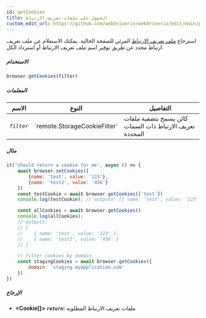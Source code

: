 ```yaml
---
id: getCookies
title: الحصول على ملفات تعريف الارتباط
custom_edit_url: https://github.com/webdriverio/webdriverio/edit/main/packages/webdriverio/src/commands/browser/getCookies.ts
---
```


استرجاع [ملف تعريف الارتباط](https://w3c.github.io/webdriver/webdriver-spec.html#cookies)
المرئي للصفحة الحالية. يمكنك الاستعلام عن ملف تعريف ارتباط محدد عن طريق توفير اسم ملف تعريف الارتباط أو
استرداد الكل.

##### الاستخدام

```js
browser.getCookies(filter)
```

##### المعلمات

<table>
  <thead>
    <tr>
      <th>الاسم</th><th>النوع</th><th>التفاصيل</th>
    </tr>
  </thead>
  <tbody>
    <tr>
      <td><code><var>filter</var></code></td>
      <td>`remote.StorageCookieFilter`</td>
      <td>كائن يسمح بتصفية ملفات تعريف الارتباط ذات السمات المحددة</td>
    </tr>
  </tbody>
</table>

##### مثال

```js title="getCookies.js"
it('should return a cookie for me', async () => {
    await browser.setCookies([
        {name: 'test', value: '123'},
        {name: 'test2', value: '456'}
    ])
    const testCookie = await browser.getCookies(['test'])
    console.log(testCookie); // outputs: [{ name: 'test', value: '123' }]

    const allCookies = await browser.getCookies()
    console.log(allCookies);
    // outputs:
    // [
    //    { name: 'test', value: '123' },
    //    { name: 'test2', value: '456' }
    // ]

    // filter cookies by domain
    const stagingCookies = await browser.getCookies({
        domain: 'staging.myapplication.com'
    })
})
```

##### الإرجاع

- **&lt;Cookie[]&gt;**
            **<code><var>return</var></code>:**                            ملفات تعريف الارتباط المطلوبة